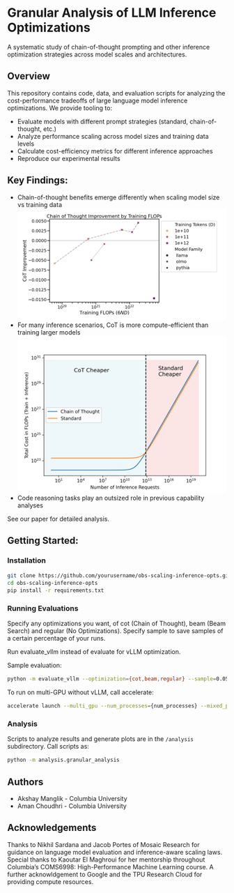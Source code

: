 # Granular Analysis of LLM Inference Optimizations
A systematic study of chain-of-thought prompting and other inference optimization strategies across model scales and architectures.

## Overview
This repository contains code, data, and evaluation scripts for analyzing the cost-performance tradeoffs of large language model inference optimizations. We provide tooling to:
* Evaluate models with different prompt strategies (standard, chain-of-thought, etc.)
* Analyze performance scaling across model sizes and training data levels
* Calculate cost-efficiency metrics for different inference approaches
* Reproduce our experimental results

## Key Findings:

* Chain-of-thought benefits emerge differently when scaling model size vs training data
![cot_figure](figures/experiment_2/cot_improvement_by_train_flops.png)
* For many inference scenarios, CoT is more compute-efficient than training larger models
![cot-optimality-regimes](figures/experiment_2/intersecting_lines.png)
* Code reasoning tasks play an outsized role in previous capability analyses

See our paper for detailed analysis.

## Getting Started:
### Installation
```bash
git clone https://github.com/yourusername/obs-scaling-inference-opts.git
cd obs-scaling-inference-opts
pip install -r requirements.txt
```

### Running Evaluations
Specify any optimizations you want, of cot (Chain of Thought), beam (Beam Search) and regular (No Optimizations). Specify sample to save samples of a certain percentage of your runs. 

Run evaluate_vllm instead of evaluate for vLLM optimization.

Sample evaluation:
```bash
python -m evaluate_vllm --optimization={cot,beam,regular} --sample=0.05
```

To run on multi-GPU without vLLM, call accelerate:
```bash
accelerate launch --multi_gpu --num_processes={num_processes} --mixed_precision bf16 --dynamo_backend inductor -m evaluate --optimization={regular,beam,cot} 
```

### Analysis
Scripts to analyze results and generate plots are in the `/analysis` subdirectory. Call scripts as:
```bash
python -m analysis.granular_analysis
```

## Authors

* Akshay Manglik - Columbia University
* Aman Choudhri - Columbia University

## Acknowledgements
Thanks to Nikhil Sardana and Jacob Portes of Mosaic Research for guidance on language model evaluation and inference-aware scaling laws.
Special thanks to Kaoutar El Maghroui for her mentorship throughout
Columbia’s COMS6998: High-Performance Machine Learning course. A further acknowldgement to Google and the TPU Research Cloud for providing compute resources.
